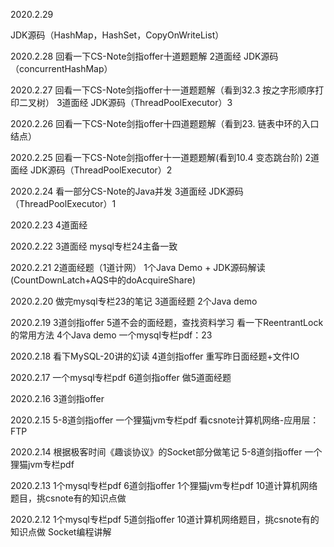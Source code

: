 2020.2.29

JDK源码（HashMap，HashSet，CopyOnWriteList）

2020.2.28
回看一下CS-Note剑指offer十道题题解
2道面经
JDK源码（concurrentHashMap）

2020.2.27
回看一下CS-Note剑指offer十一道题题解（看到32.3 按之字形顺序打印二叉树）
3道面经
JDK源码（ThreadPoolExecutor）3

2020.2.26
回看一下CS-Note剑指offer十四道题题解（看到23. 链表中环的入口结点）

2020.2.25
回看一下CS-Note剑指offer十一道题题解(看到10.4 变态跳台阶)
2道面经
JDK源码（ThreadPoolExecutor）2

2020.2.24
看一部分CS-Note的Java并发
3道面经
JDK源码（ThreadPoolExecutor）1

2020.2.23
4道面经

2020.2.22
3道面经
mysql专栏24主备一致

2020.2.21
2道面经题（1道计网）
1个Java Demo + JDK源码解读(CountDownLatch+AQS中的doAcquireShare)

2020.2.20
做完mysql专栏23的笔记
3道面经题
2个Java demo

2020.2.19
3道剑指offer
5道不会的面经题，查找资料学习
看一下ReentrantLock的常用方法
4个Java demo
一个mysql专栏pdf：23

2020.2.18
看下MySQL-20讲的幻读
4道剑指offer
重写昨日面经题+文件IO

2020.2.17
一个mysql专栏pdf
6道剑指offer
做5道面经题

2020.2.16
3道剑指offer

2020.2.15
5-8道剑指offer
一个狸猫jvm专栏pdf
看csnote计算机网络-应用层：FTP

2020.2.14
根据极客时间《趣谈协议》的Socket部分做笔记
5-8道剑指offer
一个狸猫jvm专栏pdf

2020.2.13
1个mysql专栏pdf
6道剑指offer
1个狸猫jvm专栏pdf
10道计算机网络题目，挑csnote有的知识点做

2020.2.12
1个mysql专栏pdf
5道剑指offer
10道计算机网络题目，挑csnote有的知识点做
Socket编程讲解
